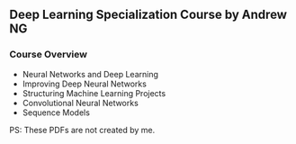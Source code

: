 ## Deep Learning Specialization Course by Andrew NG

### Course Overview
* Neural Networks and Deep Learning
* Improving Deep Neural Networks
* Structuring Machine Learning Projects
* Convolutional Neural Networks
* Sequence Models


PS: These PDFs are not created by me. 
